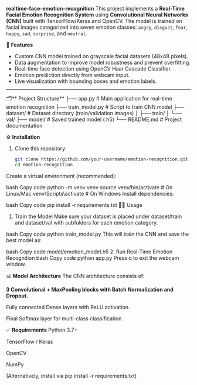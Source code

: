 **realtime-face-emotion-recognition**
This project implements a **Real-Time Facial Emotion Recognition System** using **Convolutional Neural Networks (CNN)** built with TensorFlow/Keras and OpenCV.   The model is trained on facial images categorized into seven emotion classes:   `angry`, `disgust`, `fear`, `happy`, `sad`, `surprise`, and `neutral`.

📌 **Features**
- Custom CNN model trained on grayscale facial datasets (48x48 pixels).
- Data augmentation to improve model robustness and prevent overfitting.
- Real-time face detection using OpenCV Haar Cascade Classifier.
- Emotion prediction directly from webcam input.
- Live visualization with bounding boxes and emotion labels.

---

🗂️** Project Structure**
├── app.py # Main application for real-time emotion recognition
├── train_model.py # Script to train CNN model
├── dataset/ # Dataset directory (train/validation images)
│ ├── train/
│ └── val/
├── model/ # Saved trained model (.h5)
└── README.md # Project documentation


⚙ **Installation**
1. Clone this repository:
   ```bash
   git clone https://github.com/your-username/emotion-recognition.git
   cd emotion-recognition
Create a virtual environment (recommended):

bash
Copy code
python -m venv venv
source venv/bin/activate    # On Linux/Mac
venv\Scripts\activate       # On Windows
Install dependencies:

bash
Copy code
pip install -r requirements.txt
🧑‍💻 Usage
1. Train the Model
Make sure your dataset is placed under dataset/train and dataset/val with subfolders for each emotion category.

bash
Copy code
python train_model.py
This will train the CNN and save the best model as:

bash
Copy code
model/emotion_model.h5
2. Run Real-Time Emotion Recognition
bash
Copy code
python app.py
Press q to exit the webcam window.

📊 **Model Architecture**
The CNN architecture consists of:

**3 Convolutional + MaxPooling blocks with Batch Normalization and Dropout.**

Fully connected Dense layers with ReLU activation.

Final Softmax layer for multi-class classification.

✅ **Requirements**
Python 3.7+

TensorFlow / Keras

OpenCV

NumPy

(Alternatively, install via pip install -r requirements.txt)
